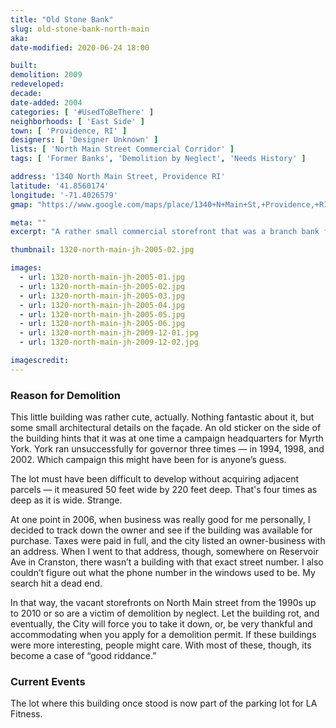 ```yaml
---
title: "Old Stone Bank"
slug: old-stone-bank-north-main
aka:
date-modified: 2020-06-24 18:00

built: 
demolition: 2009
redeveloped: 
decade:
date-added: 2004
categories: [ '#UsedToBeThere' ]
neighborhoods: [ 'East Side' ]
town: [ 'Providence, RI' ]
designers: [ 'Designer Unknown' ]
lists: [ 'North Main Street Commercial Corridor' ]
tags: [ 'Former Banks', 'Demolition by Neglect', 'Needs History' ]

address: '1340 North Main Street, Providence RI'
latitude: '41.8560174'
longitude: '-71.4026579'
gmap: "https://www.google.com/maps/place/1340+N+Main+St,+Providence,+RI"

meta: ""
excerpt: "A rather small commercial storefront that was a branch bank for some time but abandoned for many years before eventual demolition."

thumbnail: 1320-north-main-jh-2005-02.jpg

images:
  - url: 1320-north-main-jh-2005-01.jpg
  - url: 1320-north-main-jh-2005-02.jpg
  - url: 1320-north-main-jh-2005-03.jpg
  - url: 1320-north-main-jh-2005-04.jpg
  - url: 1320-north-main-jh-2005-05.jpg
  - url: 1320-north-main-jh-2005-06.jpg
  - url: 1320-north-main-jh-2009-12-01.jpg
  - url: 1320-north-main-jh-2009-12-02.jpg

imagescredit: 
---
```


### Reason for Demolition

This little building was rather cute, actually. Nothing fantastic about it, but some small architectural details on the façade. An old sticker on the side of the building hints that it was at one time a campaign headquarters for Myrth York. York ran unsuccessfully for governor three times — in 1994, 1998, and 2002. Which campaign this might have been for is anyone’s guess. 

The lot must have been difficult to develop without acquiring adjacent parcels — it measured 50 feet wide by 220 feet deep. That's four times as deep as it is wide. Strange. 

At one point in 2006, when business was really good for me personally, I decided to track down the owner and see if the building was available for purchase. Taxes were paid in full, and the city listed an owner-business with an address. When I went to that address, though, somewhere on Reservoir Ave in Cranston, there wasn’t a building with that exact street number. I also couldn’t figure out what the phone number in the windows used to be. My search hit a dead end.

In that way, the vacant storefronts on North Main street from the 1990s up to 2010 or so are a victim of demolition by neglect. Let the building rot, and eventually, the City will force you to take it down, or, be very thankful and accommodating when you apply for a demolition permit. If these buildings were more interesting, people might care. With most of these, though, its become a case of “good riddance.”


### Current Events

The lot where this building once stood is now part of the parking lot for LA Fitness. 
